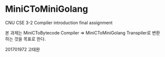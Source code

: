 # MiniCToMiniGolang
CNU CSE 3-2 Compiler introduction final assignment



본 과제는 MiniCToBytecode Compiler => MiniCToMiniGolang Transpiler로 변환하는 것을 목표로 한다.

201701972 고태완